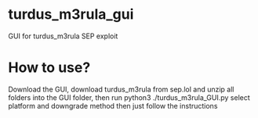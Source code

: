 # turdus_m3rula_gui
GUI for turdus_m3rula SEP exploit

# How to use?
Download the GUI, download turdus_m3rula from sep.lol and unzip all folders into the GUI folder, then run python3 ./turdus_m3rula_GUI.py select platform and downgrade method then just follow the instructions
